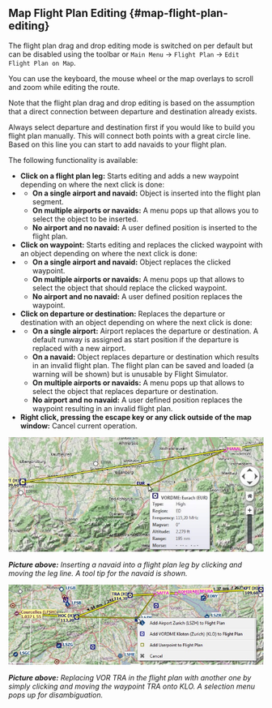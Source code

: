 ## Map Flight Plan Editing {#map-flight-plan-editing}

The flight plan drag and drop editing mode is switched on per default but can be disabled using the toolbar or `Main Menu` -> `Flight Plan` -> `Edit Flight Plan on Map`.

You can use the keyboard, the mouse wheel or the map overlays to scroll and zoom while editing the route.

Note that the flight plan drag and drop editing is based on the assumption that a direct connection between departure and destination already exists.

Always select departure and destination first if you would like to build you flight plan manually. This will connect both points with a great circle line. Based on this line you can start to add navaids to your flight plan.

The following functionality is available:

*   **Click on a flight plan leg:** Starts editing and adds a new waypoint depending on where the next click is done:
*   *   **On a single airport and navaid:** Object is inserted into the flight plan segment.
    *   **On multiple airports or navaids:** A menu pops up that allows you to select the object to be inserted.
    *   **No airport and no navaid:** A user defined position is inserted to the flight plan.
*   **Click on waypoint:** Starts editing and replaces the clicked waypoint with an object depending on where the next click is done:
*   *   **On a single airport and navaid:** Object replaces the clicked waypoint.
    *   **On multiple airports or navaids:** A menu pops up that allows to select the object that should replace the clicked waypoint.
    *   **No airport and no navaid:** A user defined position replaces the waypoint.
*   **Click on departure or destination:** Replaces the departure or destination with an object depending on where the next click is done:
*   *   **On a single airport:** Airport replaces the departure or destination. A default runway is assigned as start position if the departure is replaced with a new airport.
    *   **On a navaid:** Object replaces departure or destination which results in an invalid flight plan. The flight plan can be saved and loaded (a warning will be shown) but is unusable by Flight Simulator.
    *   **On multiple airports or navaids:** A menu pops up that allows to select the object that replaces departure or destination.
    *   **No airport and no navaid:** A user defined position replaces the waypoint resulting in an invalid flight plan.
*   **Right click, pressing the escape key or any click outside of the map window:** Cancel current operation.

![Flight Plan Edit](../images/fpedit.jpg "Flight Plan Edit")

_**Picture above:** Inserting a navaid into a flight plan leg by clicking and moving the leg line. A tool tip for the navaid is shown._

![Flight Plan Edit](../images/fpedit2.jpg "Flight Plan Edit")

_**Picture above:** Replacing VOR TRA in the flight plan with another one by simply clicking and moving the waypoint TRA onto KLO. A selection menu pops up for disambiguation._

